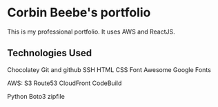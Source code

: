 # Corbin Beebe's portfolio

This is my professional portfolio.  It uses AWS and ReactJS.

## Technologies Used

Chocolatey
Git and github
SSH
HTML
CSS
Font Awesome
Google Fonts

AWS:
  S3
  Route53
  CloudFront
  CodeBuild

Python
Boto3
zipfile
